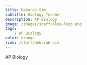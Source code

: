 ```yaml
---
title: Deborah Sim
subtitle: Biology Teacher
description: AP Biology
image: /images/staff/blue-logo.png
tags:
    - AP Biology
color: orange
link: /staff/deborah-sim
---
```


AP Biology
